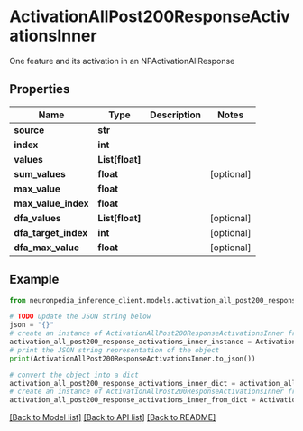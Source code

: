 # ActivationAllPost200ResponseActivationsInner

One feature and its activation in an NPActivationAllResponse

## Properties

Name | Type | Description | Notes
------------ | ------------- | ------------- | -------------
**source** | **str** |  | 
**index** | **int** |  | 
**values** | **List[float]** |  | 
**sum_values** | **float** |  | [optional] 
**max_value** | **float** |  | 
**max_value_index** | **float** |  | 
**dfa_values** | **List[float]** |  | [optional] 
**dfa_target_index** | **int** |  | [optional] 
**dfa_max_value** | **float** |  | [optional] 

## Example

```python
from neuronpedia_inference_client.models.activation_all_post200_response_activations_inner import ActivationAllPost200ResponseActivationsInner

# TODO update the JSON string below
json = "{}"
# create an instance of ActivationAllPost200ResponseActivationsInner from a JSON string
activation_all_post200_response_activations_inner_instance = ActivationAllPost200ResponseActivationsInner.from_json(json)
# print the JSON string representation of the object
print(ActivationAllPost200ResponseActivationsInner.to_json())

# convert the object into a dict
activation_all_post200_response_activations_inner_dict = activation_all_post200_response_activations_inner_instance.to_dict()
# create an instance of ActivationAllPost200ResponseActivationsInner from a dict
activation_all_post200_response_activations_inner_from_dict = ActivationAllPost200ResponseActivationsInner.from_dict(activation_all_post200_response_activations_inner_dict)
```
[[Back to Model list]](../README.md#documentation-for-models) [[Back to API list]](../README.md#documentation-for-api-endpoints) [[Back to README]](../README.md)


